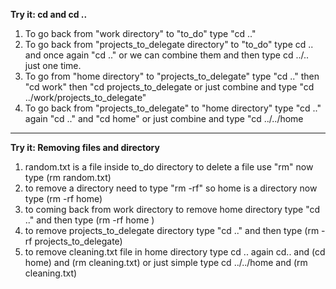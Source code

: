 **Try it: cd and cd ..**

1. To go back from "work directory" to "to_do" type "cd .."
2. To go back from "projects_to_delegate directory" to "to_do" type cd .. and once again "cd .." or we can combine them and then type cd ../.. just one time.
3. To go from "home directory" to "projects_to_delegate" type "cd .." then "cd work" then "cd projects_to_delegate or just combine and type "cd ../work/projects_to_delegate"
4. To go back from "projects_to_delegate" to "home directory" type "cd .." again "cd .." and "cd home" or just combine and type "cd ../../home
___
**Try it: Removing files and directory**
1. random.txt is a file inside to_do directory to delete a file use "rm" now type (rm random.txt)
2. to remove a directory need to type "rm -rf" so home is a directory now type (rm -rf home)
3. to coming back from work directory to remove home directory type "cd .." and then type (rm -rf home )
4. to remove projects_to_delegate directory type "cd .." and then type (rm -rf projects_to_delegate)
5. to remove cleaning.txt file in home directory type cd .. again cd.. and (cd home) and (rm cleaning.txt) or just simple type cd ../../home and (rm cleaning.txt)
